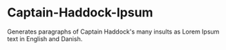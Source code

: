# Captain-Haddock-Ipsum
Generates paragraphs of Captain Haddock's many insults as Lorem Ipsum text in English and Danish.


